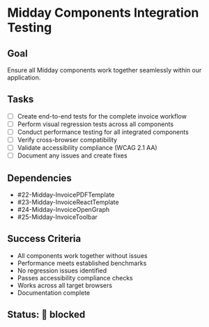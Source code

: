 # Midday Components Integration Testing

## Goal
Ensure all Midday components work together seamlessly within our application.

## Tasks
- [ ] Create end-to-end tests for the complete invoice workflow
- [ ] Perform visual regression tests across all components
- [ ] Conduct performance testing for all integrated components
- [ ] Verify cross-browser compatibility
- [ ] Validate accessibility compliance (WCAG 2.1 AA)
- [ ] Document any issues and create fixes

## Dependencies
- #22-Midday-InvoicePDFTemplate
- #23-Midday-InvoiceReactTemplate
- #24-Midday-InvoiceOpenGraph
- #25-Midday-InvoiceToolbar

## Success Criteria
- All components work together without issues
- Performance meets established benchmarks
- No regression issues identified
- Passes accessibility compliance checks
- Works across all target browsers
- Documentation complete

## Status: 🛑 blocked 